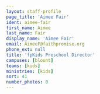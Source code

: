 ```yaml
---
layout: staff-profile
page_title: 'Aimee Fair'
ident: aimee-fair
first_name: Aimee
last_name: Fair
display_name: 'Aimee Fair'
email: AimeeF@faithpromise.org
phone_ext: null
title: 'fpKids Preschool Director'
campuses: [blount]
teams: [kids]
ministries: [kids]
sort: 41
number_photos: 0
---
```


